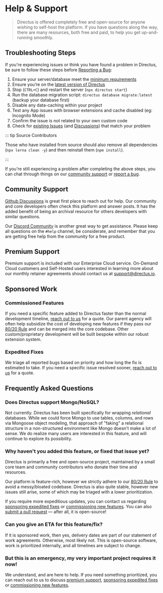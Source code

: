 # Help & Support

> Directus is offered completely free and open-source for anyone wishing to self-host the platform. If you have
> questions along the way, there are many resources, both free and paid, to help you get up-and-running smoothly.

## Troubleshooting Steps

If you're experiencing issues or think you have found a problem in Directus, be sure to follow these steps before
[Reporting a Bug](/contributing/introduction/#bug-reporting):

1. Ensure your server/database meet the
   [minimum requirements](/guides/installation/cli/#_1-confirm-minimum-requirements)
2. Ensure you’re on the [latest version of Directus](https://github.com/directus/directus/releases/latest)
3. Stop (`CTRL+C`) and restart the server (`npx directus start`)
4. Run the database migration script: `directus database migrate:latest` (backup your database first)
5. Disable any data-caching within your project
6. Test any App issues with browser extensions and cache disabled (eg: Incognito Mode)
7. Confirm the issue is not related to your own custom code
8. Check for [existing Issues](https://github.com/directus/directus/issues?q=is%3Aissue) (and
   [Discussions](https://github.com/directus/directus/discussions)) that match your problem

::: tip Source Contributors

Those who have installed from source should also remove all dependencies
(`npx lerna clean -y`) and then reinstall them (`npm install`).

:::

If you're still experiencing a problem after completing the above steps, you can chat through things on our
[community support](#community-support) or [report a bug](/contributing/introduction/#bug-reporting).

## Community Support

[Github Discussions](https://github.com/directus/directus/discussions) is great first place to reach out for help. Our
community and core developers often check this platform and answer posts. It has the added benefit of being an archival
resource for others developers with similar questions.

Our [Discord Community](https://directus.chat) is another great way to get assistance. Please keep all questions on the
`#help` channel, be considerate, and remember that you are getting free help from the community for a free product.

## Premium Support

Premium support is included with our Enterprise Cloud service. On-Demand Cloud customers and Self-Hosted users
interested in learning more about our monthly retainer agreements should contact us at
[support@directus.io](mailto:support@directus.io).

## Sponsored Work

### Commissioned Features

If you need a specific feature added to Directus faster than the normal development timeline,
[reach out to us](https://directus.io/contact/) for a quote. Our parent agency will often help subsidize the cost of
developing new features if they pass our [80/20 Rule](/contributing/introduction/#feature-requests) and can be merged
into the core codebase. Other custom/proprietary development will be built bespoke within our robust extension system.

### Expedited Fixes

We triage all reported bugs based on priority and how long the fix is estimated to take. If you need a specific issue
resolved sooner, [reach out to us](https://directus.io/contact/) for a quote.

## Frequently Asked Questions

### Does Directus support Mongo/NoSQL?

Not currently. Directus has been built specifically for wrapping _relational_ databases. While we could force Mongo to
use tables, columns, and rows via Mongoose object modeling, that approach of "faking" a relational structure in a
non-structured environment like Mongo doesn't make a lot of sense. We do realize many users are interested in this
feature, and will continue to explore its possibility.

### Why haven't you added this feature, or fixed that issue yet?

Directus is primarily a free and open-source project, maintained by a small core team and community contributors who
donate their time and resources.

Our platform is feature-rich, however we strictly adhere to our
[80/20 Rule](/contributing/introduction/#feature-requests) to avoid a messy/bloated codebase. Directus is also quite
stable, however new issues still arise, some of which may be triaged with a lower prioritization.

If you require more expeditious updates, you can contact us regarding [sponsoring expedited fixes](#expedited-fixes) or
[commissioning new features](#commissioned-features). You can also
[submit a pull request](https://github.com/directus/directus/pulls) — after all, it is open-source!

### Can you give an ETA for this feature/fix?

If it is sponsored work, then yes, delivery dates are part of our statement of work agreements. Otherwise, most likely
not. This is open-source software, work is prioritized internally, and all timelines are subject to change.

### But this is an emergency, my very important project requires it now!

We understand, and are here to help. If you need something prioritized, you can reach out to us to discuss
[premium support](#premium-support), [sponsoring expedited fixes](#expedited-fixes) or
[commissioning new features](#commissioned-features).
